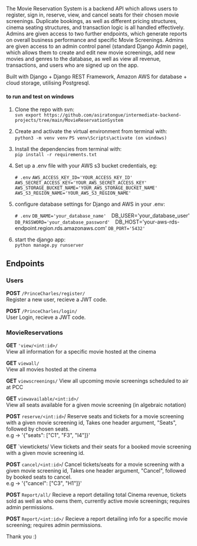 The Movie Reservation System is a backend API which allows users to register, sign in, reserve, view, and cancel seats for their chosen movie screenings. Duplicate bookings, as well as different pricing structures, cinema seating structures, and transaction logic is all handled effectively. Admins are given access to two further endpoints, which generate reports on overall business performance and specific Movie Screenings. Admins are given access to an admin control panel (standard Django Admin page), which allows  them to create and edit new movie screenings, add new movies and genres to the database, as well as view all revenue, transactions, and users who are signed up on the app.

Built with Django + Django REST Framework, Amazon AWS for database + cloud storage, utilising Postgresql.  


#### **to run and test on windows** 

1) Clone the repo with svn:  
   `svn export https://github.com/asiratongue/intermediate-backend-projects/tree/main/MovieReservationSystem`

2) Create and activate the virtual environment from terminal with:  
`python3 -m venv venv` 
`PS venv\Scripts\activate (on windows)`

3) Install the dependencies from terminal with:  
`pip install -r requirements.txt`

4) Set up a .env file with your AWS s3 bucket credentials, eg:
 
    `# .env`
    `AWS_ACCESS_KEY_ID='YOUR_ACCESS_KEY_ID'`    
    `AWS_SECRET_ACCESS_KEY='YOUR_AWS_SECRET_ACCESS_KEY'`    
    `AWS_STORAGE_BUCKET_NAME='YOUR_AWS_STORAGE_BUCKET_NAME'`    
    `AWS_S3_REGION_NAME='YOUR_AWS_S3_REGION_NAME'`


5) configure database settings for Django and AWS in your .env:  
	
	`# .env`
	`DB_NAME='your_database_name' 
	`DB_USER='your_database_user' 
	`DB_PASSWORD='your_database_password' 
	`DB_HOST='your-aws-rds-endpoint.region.rds.amazonaws.com' 
	`DB_PORT='5432' `

6) start the django app:  
`python manage.py runserver`


## **Endpoints**


### **Users**

**POST** `/PrinceCharles/register/`   
Register a new user, recieve a JWT code.

**POST** `/PrinceCharles/login/`   
User Login, recieve a JWT code.


### **MovieReservations**

**GET** `'view/<int:id>/`  
View all  information for a specific movie hosted at the cinema


**GET** `viewall/`  
View all movies hosted at the cinema


**GET** `viewscreenings/`
 View all upcoming movie screenings scheduled to air at PCC


 **GET** `viewavailable/<int:id>/`  
View all seats available for a given movie screening (in algebraic notation)

 
**POST** `reserve/<int:id>`/
Reserve seats and tickets for a movie screening with a given movie screening id,
	Takes one header argument, "Seats", followed by chosen seats.  
	 e.g -> '{"seats": ["C1", "F3", "I4"]}'


**GET** `viewtickets/
View tickets and their seats for a booked movie screening with a given movie screening id.  


**POST** `cancel/<int:id>`/
Cancel tickets/seats for a movie screening with a given movie screening id,
	Takes one header argument, "Cancel", followed by booked seats to cancel.  
	e.g -> '{"cancel": ["C3", "H1"]}'


**POST** `Report/all/`
Recieve a report detailing total Cinema revenue, tickets sold as well as who owns them, currently active movie screenings; requires admin permissions.


**POST** `Report/<int:id>/`
Recieve a report detailing info for a specific movie screening; requires admin permissions.


Thank you :)
